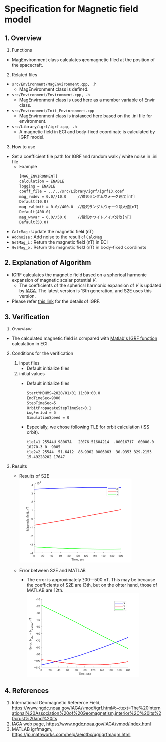 # Specification for Magnetic field model

## 1.  Overview
1. Functions 
  + MagEnvironment class calculates geomagnetic filed at the position of the spacecraft.

2. Related files
  + `src/Environment/MagEnvironment.cpp, .h`
    + MagEnvironment class is defined.
  + `src/Environment/Environment.cpp, .h`
    + MagEnvironment class is used here as a member variable of Envir class.
  + `src/Environment/Init_Envinronment.cpp`
    + MagEnvironment class is instanced here based on the .ini file for environment.
  + `src/Library/igrf/igrf.cpp, .h`
    + A magnetic field in ECI and body-fixed coordinate is calculated by IGRF model.

3. How to use
  + Set a coefficient file path for IGRF and random walk / white noise in .ini file
    + Example
      ```
      [MAG_ENVIRONMENT]
      calculation = ENABLE
      logging = ENABLE
      coeff_file = ../../src/Library/igrf/igrf13.coef
      mag_rwdev = 0.0//10.0     //磁気ランダムウォーク速度[nT] Default(10.0)
      mag_rwlimit = 0.0//400.0  //磁気ランダムウォーク最大値[nT] Default(400.0)
      mag_wnvar = 0.0//50.0     //磁気ホワイトノイズ分散[nT] Default(50.0)
      ```
  + `CalcMag` : Update the magnetic field (nT)
  + `Addnoise` : Add noise to the result of `CalcMag`
  + `GetMag_i` : Return the magnetic field (nT) in ECI 
  + `GetMag_b` : Return the magnetic field (nT) in body-fixed coordinate


## 2. Explanation of Algorithm
+ IGRF calculates the magnetic field based on a spherical harmonic expansion of magnetic scalar potential $`V`$.
  + The coefficients of the spherical harmonic expansion of $`V`$ is updated by [IAGA](https://www.ngdc.noaa.gov/IAGA/vmod/index.html). The latest version is 13th generation, and S2E uses this version.
+ Please refer [this link](https://www.ngdc.noaa.gov/IAGA/vmod/igrf.html#:~:text=The%20International%20Association%20of%20Geomagnetism,interior%2C%20its%20crust%20and%20its) for the details of IGRF.

## 3. Verification
1. Overview
  + The  calculated magnetic field is compared with [Matlab's IGRF function](https://jp.mathworks.com/help/aerotbx/ug/igrfmagm.html) calculation in ECI.
2. Conditions for the verification
   1. input files
      - Default initialize files
   2. initial values
      - Default initialize files
   
        ```
        StartYMDHMS=2020/01/01 11:00:00.0
        EndTimeSec=9000
        StepTimeSec=5
        OrbitPropagateStepTimeSec=0.1
        LogPeriod = 5
        SimulationSpeed = 0
        ```
      - Especially, we chose following TLE for orbit calculation (ISS orbit).
   
        ```
        tle1=1 25544U 98067A   20076.51604214  .00016717  00000-0  10270-3 0  9005
        tle2=2 25544  51.6412  86.9962 0006063  30.9353 329.2153 15.49228202 17647
        ```

3. Results
   + Results of S2E
        <img src="./figs/Result_IGRF_S2E.png"  width="360" />

   + Error between S2E and MATLAB
     + The error is approximately 200―500 nT. This may be because the coefficients of S2E are 13th, but on the ohter hand, those of MATLAB are 12th. 
        <img src="./figs/Error_IGRF_S2E_MATLAB.png"  width="360" />

## 4. References
1. International Geomagnetic Reference Field, https://www.ngdc.noaa.gov/IAGA/vmod/igrf.html#:~:text=The%20International%20Association%20of%20Geomagnetism,interior%2C%20its%20crust%20and%20its
2. IAGA web page, https://www.ngdc.noaa.gov/IAGA/vmod/index.html
3. MATLAB igrfmagm, https://jp.mathworks.com/help/aerotbx/ug/igrfmagm.html